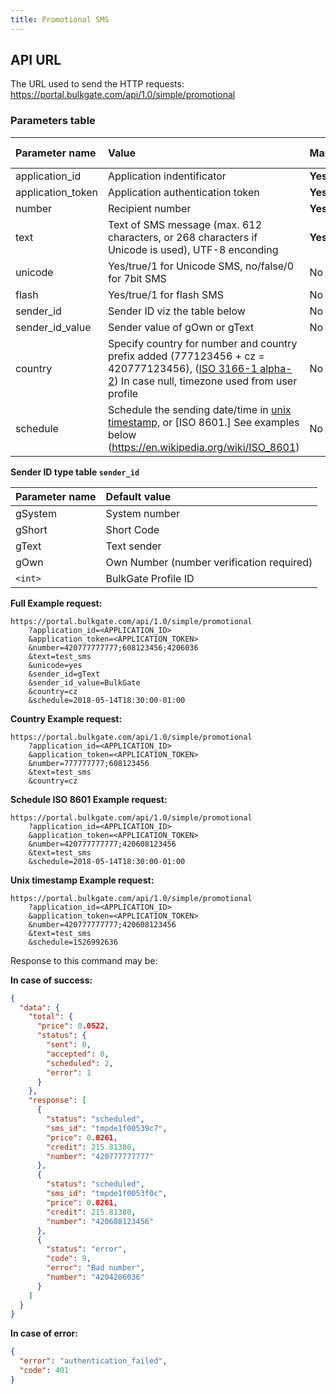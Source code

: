 ```yaml
---
title: Promotional SMS
---
```



## API URL
The URL used to send the HTTP requests:
https://portal.bulkgate.com/api/1.0/simple/promotional

### Parameters table

|Parameter name	|Value|	Mandatory| Default Value
|:--- |:--- |:--- |:--- |
|application_id|Application indentificator |**Yes**|-| 
|application_token|Application authentication token	|**Yes**|-|
|number|Recipient number 	|**Yes**|-|
|text|Text of SMS message (max. 612 characters, or 268 characters if Unicode is used), UTF-8 enconding	|**Yes**|-|
|unicode	|Yes/true/1 for Unicode SMS, no/false/0 for 7bit SMS|No|false|
|flash| Yes/true/1 for flash SMS|No|false|
|sender_id|Sender ID viz the table below|No|gSystem|
|sender_id_value|Sender value of gOwn or gText|No|null|
|country|Specify country for number and country prefix added (777123456 + cz = 420777123456), ([ISO 3166-1 alpha-2](https://en.wikipedia.org/wiki/ISO_3166-1_alpha-2)) In case null, timezone used from user profile|No|null|
|schedule| Schedule the sending date/time in [unix timestamp,](https://en.wikipedia.org/wiki/Unix_time) or [ISO 8601.] See examples below (https://en.wikipedia.org/wiki/ISO_8601) |No|Now|

**Sender ID type table `sender_id`** 

|Parameter name	| Default value|
|:--- |:---|
|gSystem |System number| 
|gShort |Short Code| 
|gText |Text sender| 
|gOwn |Own Number (number verification required)| 
| `<int>` |BulkGate Profile ID| 


**Full Example request:**
``` url
https://portal.bulkgate.com/api/1.0/simple/promotional
    ?application_id=<APPLICATION_ID>
    &application_token=<APPLICATION_TOKEN>
    &number=420777777777;608123456;4206036
    &text=test_sms
    &unicode=yes
    &sender_id=gText
    &sender_id_value=BulkGate
    &country=cz
    &schedule=2018-05-14T18:30:00-01:00
```

**Country Example request:**
``` url
https://portal.bulkgate.com/api/1.0/simple/promotional
    ?application_id=<APPLICATION_ID>
    &application_token=<APPLICATION_TOKEN>
    &number=777777777;608123456
    &text=test_sms
    &country=cz
```

**Schedule ISO 8601 Example request:**
``` url
https://portal.bulkgate.com/api/1.0/simple/promotional
    ?application_id=<APPLICATION_ID>
    &application_token=<APPLICATION_TOKEN>
    &number=420777777777;420608123456
    &text=test_sms
    &schedule=2018-05-14T18:30:00-01:00
```

**Unix timestamp Example request:**
``` url
https://portal.bulkgate.com/api/1.0/simple/promotional
    ?application_id=<APPLICATION_ID>
    &application_token=<APPLICATION_TOKEN>
    &number=420777777777;420608123456
    &text=test_sms
    &schedule=1526992636
```

Response to this command may be:

**In case of success:**
``` json
{
  "data": {
    "total": {
      "price": 0.0522,
      "status": {
        "sent": 0,
        "accepted": 0,
        "scheduled": 2,
        "error": 1
      }
    },
    "response": [
      {
        "status": "scheduled",
        "sms_id": "tmpde1f00539c7",
        "price": 0.0261,
        "credit": 215.81380,
        "number": "420777777777"
      },
      {
        "status": "scheduled",
        "sms_id": "tmpde1f0053f0c",
        "price": 0.0261,
        "credit": 215.81380,
        "number": "420608123456"
      },
      {
        "status": "error",
        "code": 9,
        "error": "Bad number",
        "number": "4204206036"
      }
    ]
  }
}
```
 
**In case of error:**
``` json 
{
  "error": "authentication_failed",
  "code": 401
}
```

